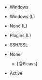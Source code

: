 



- Windows



- Windows (L)



- None (L)











- Plugins (L)



- SSH/SSL

















- None
    - [@Picass]


- Active

